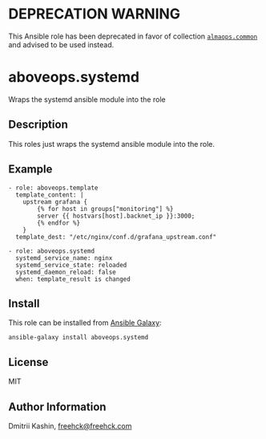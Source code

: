 # DEPRECATION WARNING
This Ansible role has been deprecated in favor of collection [`almaops.common`](https://github.com/almaops/ansible-collection-common/tree/master/roles/systemd) and advised to be used instead.

aboveops.systemd
=========

Wraps the systemd ansible module into the role

Description
-----------

This roles just wraps the systemd ansible module into the role.


Example
-------

    - role: aboveops.template
      template_content: |
        upstream grafana {
            {% for host in groups["monitoring"] %}
            server {{ hostvars[host].backnet_ip }}:3000;
            {% endfor %}
        }
      template_dest: "/etc/nginx/conf.d/grafana_upstream.conf"
    
    - role: aboveops.systemd
      systemd_service_name: nginx
      systemd_service_state: reloaded
      systemd_daemon_reload: false
      when: template_result is changed

Install
-------

This role can be installed from [Ansible Galaxy](https://galaxy.ansible.com/):

`ansible-galaxy install aboveops.systemd`

License
-------

MIT

Author Information
------------------

Dmitrii Kashin, <freehck@freehck.com>

